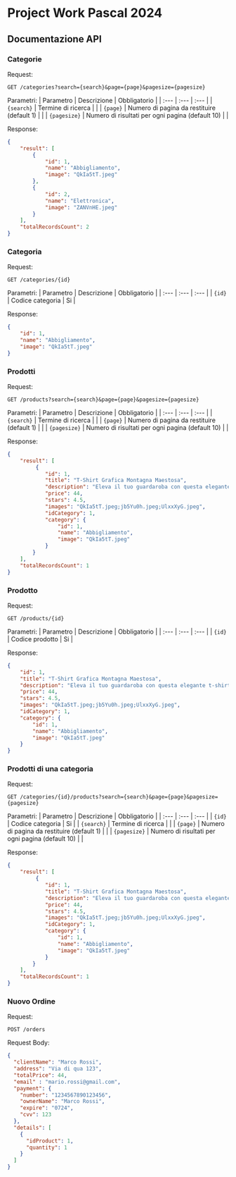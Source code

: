 # Project Work Pascal 2024

## Documentazione API

### Categorie
Request:
```http
GET /categories?search={search}&page={page}&pagesize={pagesize}
```
Parametri:
| Parametro | Descrizione | Obbligatorio |
| :--- | :--- | :--- |
| `{search}` | Termine di ricerca | |
| `{page}` | Numero di pagina da restituire (default 1) | |
| `{pagesize}` | Numero di risultati per ogni pagina (default 10) | |

Response:
```json
{
    "result": [
        {
            "id": 1,
            "name": "Abbigliamento",
            "image": "QkIa5tT.jpeg"
        },
        {
            "id": 2,
            "name": "Elettronica",
            "image": "ZANVnHE.jpeg"
        }
    ],
    "totalRecordsCount": 2
}
```

### Categoria
Request:
```http
GET /categories/{id}
```
Parametri:
| Parametro | Descrizione | Obbligatorio |
| :--- | :--- | :--- |
| `{id}` | Codice categoria | Si |

Response:
```json
{
    "id": 1,
    "name": "Abbigliamento",
    "image": "QkIa5tT.jpeg"
}
```

### Prodotti
Request:
```http
GET /products?search={search}&page={page}&pagesize={pagesize}
```
Parametri:
| Parametro | Descrizione | Obbligatorio |
| :--- | :--- | :--- |
| `{search}` | Termine di ricerca | |
| `{page}` | Numero di pagina da restituire (default 1) | |
| `{pagesize}` | Numero di risultati per ogni pagina (default 10) | |

Response:
```json
{
    "result": [
         {
            "id": 1,
            "title": "T-Shirt Grafica Montagna Maestosa",
            "description": "Eleva il tuo guardaroba con questa elegante t-shirt nera caratterizzata da una sorprendente grafica monocromatica di una catena montuosa. Perfetta per chi ama la natura o desidera aggiungere un tocco di design ispirato alla natura al proprio look, questa maglietta è realizzata in tessuto morbido e traspirante che garantisce comfort per tutto il giorno. Ideale per uscite casual o come regalo unico, questa t-shirt è un'aggiunta versatile a qualsiasi collezione.",
            "price": 44,
            "stars": 4.5,
            "images": "QkIa5tT.jpeg;jb5Yu0h.jpeg;UlxxXyG.jpeg",
            "idCategory": 1,
            "category": {
                "id": 1,
                "name": "Abbigliamento",
                "image": "QkIa5tT.jpeg"
            }
        }
    ],
    "totalRecordsCount": 1
}
```

### Prodotto
Request:
```http
GET /products/{id}
```
Parametri:
| Parametro | Descrizione | Obbligatorio |
| :--- | :--- | :--- |
| `{id}` | Codice prodotto | Si |

Response:
```json
{
    "id": 1,
    "title": "T-Shirt Grafica Montagna Maestosa",
    "description": "Eleva il tuo guardaroba con questa elegante t-shirt nera caratterizzata da una sorprendente grafica monocromatica di una catena montuosa. Perfetta per chi ama la natura o desidera aggiungere un tocco di design ispirato alla natura al proprio look, questa maglietta è realizzata in tessuto morbido e traspirante che garantisce comfort per tutto il giorno. Ideale per uscite casual o come regalo unico, questa t-shirt è un'aggiunta versatile a qualsiasi collezione.",
    "price": 44,
    "stars": 4.5,
    "images": "QkIa5tT.jpeg;jb5Yu0h.jpeg;UlxxXyG.jpeg",
    "idCategory": 1,
    "category": {
        "id": 1,
        "name": "Abbigliamento",
        "image": "QkIa5tT.jpeg"
    }
}
```

### Prodotti di una categoria
Request:
```http
GET /categories/{id}/products?search={search}&page={page}&pagesize={pagesize}
```
Parametri:
| Parametro | Descrizione | Obbligatorio |
| :--- | :--- | :--- |
| `{id}` | Codice categoria | Si |
| `{search}` | Termine di ricerca | |
| `{page}` | Numero di pagina da restituire (default 1) | |
| `{pagesize}` | Numero di risultati per ogni pagina (default 10) | |

Response:
```json
{
    "result": [
         {
            "id": 1,
            "title": "T-Shirt Grafica Montagna Maestosa",
            "description": "Eleva il tuo guardaroba con questa elegante t-shirt nera caratterizzata da una sorprendente grafica monocromatica di una catena montuosa. Perfetta per chi ama la natura o desidera aggiungere un tocco di design ispirato alla natura al proprio look, questa maglietta è realizzata in tessuto morbido e traspirante che garantisce comfort per tutto il giorno. Ideale per uscite casual o come regalo unico, questa t-shirt è un'aggiunta versatile a qualsiasi collezione.",
            "price": 44,
            "stars": 4.5,
            "images": "QkIa5tT.jpeg;jb5Yu0h.jpeg;UlxxXyG.jpeg",
            "idCategory": 1,
            "category": {
                "id": 1,
                "name": "Abbigliamento",
                "image": "QkIa5tT.jpeg"
            }
        }
    ],
    "totalRecordsCount": 1
}
```

### Nuovo Ordine
Request:
```http
POST /orders
```

Request Body:
```json
{
  "clientName": "Marco Rossi",
  "address": "Via di qua 123",
  "totalPrice": 44,
  "email" : "mario.rossi@gmail.com",
  "payment": {
    "number": "1234567890123456",
    "ownerName": "Marco Rossi",
    "expire": "0724",
    "cvv": 123
  },
  "details": [
    {
      "idProduct": 1,
      "quantity": 1
    }
  ]
}
```
